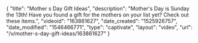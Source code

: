 {
    "title": "Mother s Day Gift Ideas",
    "description": "Mother's Day is Sunday the 13th! Have you found a gift for the mothers on your list yet? Check out these items.",
    "videoid": "163861627",
    "date_created": "1525926757",
    "date_modified": "1546466771",
    "type": "captivate",
    "layout": "video",
    "url": "\/v\/mother-s-day-gift-ideas\/163861627"
}